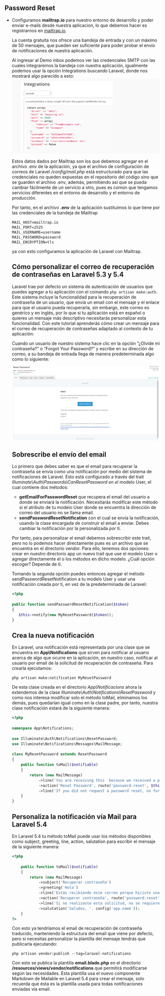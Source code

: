 ## Password Reset

* Configuramos **mailtrap.io** para nuestro entorno de desarrollo y poder enviar e-mails desde nuestra aplicacion, lo que debemos hacer es registrarnos en [mailtrap.io](https://mailtrap.io).

	La cuenta gratuita nos ofrece una bandeja de entrada y con un máximo de 50 mensajes, que pueden ser suficiente para poder probar el envío de notificaciones de nuestra aplicación.
	
	Al ingresar al Demo inbox podemos ver las credenciales SMTP con las cuales integraremos la bandeja con nuestra aplicación, igualmente podemos usar la opción Integrations buscando Laravel, donde nos mostrará algo parecido a esto:
	![](https://github.com/Alver23/ecom/blob/master/images/mailtrap.png "Mailtrap.io")
	
	Estos datos dados por Mailtrap son los que debemos agregar en el archivo .env de la aplicación, ya que el archivo de configuración de correos de Laravel */config/mail.php* está estructurado para que las credenciales no queden expuestas en el repositorio del código sino que se guarden el archivo .env, además, permitiendo así que se pueda cambiar fácilmente de un servicio a otro, pues es común que tengamos servicios diferentes en el entorno de desarrollo y el entorno de producción.
    
    Por tanto, en el archivo **.env** de la aplicación sustituimos lo que tiene por las credenciales de la bandeja de Mailtrap
    
    ```
    MAIL_HOST=mailtrap.io
    MAIL_PORT=2525
    MAIL_USERNAME=username
    MAIL_PASSWORD=password
    MAIL_ENCRYPTION=tls
    ```
    
    ya con esto configuramos la aplicación de Laravel con Mailtrap.
    
    ## Cómo personalizar el correo de recuperación de contraseñas en Laravel 5.3 y 5.4
    
    Laravel trae por defecto un sistema de autenticación de usuarios que puedes agregar a tu aplicación con el  comando
    ``` php artisan make:auth ```.  Este sistema incluye la funcionalidad para la recuperación de contraseña de un usuario, que envía un email con el mensaje y el enlace para que el usuario pueda recuperarla, sin embargo, este correo es genérico y en inglés, por lo que si tu aplicación está en español o quieres un mensaje más descriptivo necesitarás personalizar esta funcionalidad.  Con este tutorial aprenderás cómo crear un mensaje para el correo de recuperación de contraseñas adaptado al contexto de tu aplicación:
    
    Cuando un usuario de nuestro sistema hace clic en la opción “¿Olvide mi contraseña?” o “Forgot Your Password?” y escribe en su dirección de correo, a su bandeja de entrada llega de manera predeterminada algo como lo siguiente:
    
    ![](https://github.com/Alver23/ecom/blob/master/images/password-reset.png "Password Reset")
    
    ## Sobrescribe el envío del email
    
    Lo primero que debes saber es que el email para recuperar la contraseña se envía como una notificación por medio del sistema de notificaciones de Laravel.  Esto está configurado a través del trait *Illuminate\Auth\Passwords\CanResetPassword en el* modelo User, el cual contiene dos métodos:
    * **getEmailForPasswordReset** que recupera el email del usuario a donde se enviará la notificación.  Necesitarás modificar este método si el atributo de tu modelo User donde se encuentra la dirección de correo del usuario no se llama email.
     * **sendPasswordResetNotification** con el cual se envía la notificación, usando la clase encargada de construir el email a enviar. Debes cambiar la notificación por la personalizada por ti.
     
     Por tanto, para personalizar el email debemos sobrescribir este trait, pero no lo podemos hacer directamente pues es un archivo que se encuentra en el directorio vendor. Para ello, tenemos dos opciones: crear en nuestro directorio app un nuevo trait que use el modelo User o agregar directamente el o los métodos en dicho modelo. ¿Cuál opción escoger? Depende de ti.
     
     Tomando la segunda opción puedes entonces agregar el método sendPasswordResetNotification a tu modelo User y usar una notificación creada por ti, en vez de la predeterminada de Laravel:
     
     ```php
     <?php

     public function sendPasswordResetNotification($token)
	 {
		$this->notify(new MyResetPassword($token));
	 }
     ```
    
	## Crea la nueva notificación
	
	En Laravel, una notificación está representada por una clase que se encuentra en **App\Notifications** que sirven para notificar al usuario acerca de algo que ocurre en la aplicación, en nuestro caso, notificar al usuario por email de la solicitud de recuperación de contraseña. Para crearla ejecutamos:
	```	
	php artisan make:notification MyResetPassword
	```
	
	De esta clase creada en el directorio *App\Notificacions* ahora la extendemos de la clase *Illuminate\Auth\Notifications\ResetPassword* y como nos interesa modificar solo el método toMail, eliminamos los demás, pues quedarían igual como en la clase padre, por tanto, nuestra clase notificación estará de la siguiente manera:
	
	```php
	<?php
    
    namespace App\Notifications;
    
    use Illuminate\Auth\Notifications\ResetPassword;
    use Illuminate\Notifications\Messages\MailMessage;
    
    class MyResetPassword extends ResetPassword
    {
        public function toMail($notifiable)
        {
            return (new MailMessage)
                ->line('You are receiving this  because we received a password reset request for your account.')
                ->action('Reset Password', route('password.reset', $this->token))
                ->line('If you did not request a password reset, no further action is required.');
        }
    }
    ```
    
    ## Personaliza la notificación vía Mail para Laravel 5.4
    
    En Laravel 5.4 tu método toMail puede usar los métodos disponibles como subject, greeting, line, action, salutation para escribir el mensaje de la siguiente manera:
    
    ```php
    <?php
    
		public function toMail($notifiable)
		{
			return (new MailMessage)
				->subject('Recuperar contraseña')
				->greeting('Hola')
				->line('Estás recibiendo este correo porque hiciste una solicitud de recuperación de contraseña para tu cuenta.')
				->action('Recuperar contraseña', route('password.reset', $this->token))
				->line('Si no realizaste esta solicitud, no se requiere realizar ninguna otra acción.')
				->salutation('Saludos, '. config('app.name'));
		}
    ?>
    ```
    
    Con esto ya tendríamos el email de recuperación de contraseña traducido, manteniendo la estructura del email que viene por defecto, pero si necesitas personalizar la plantilla del mensaje tendrás que publicarla ejecutando:
    
    ```
    php artisan vendor:publish --tag=laravel-notifications
    ```
    
    Con esto se publica la plantilla **email.blade.php** en el directorio **/resources/views/vendor/notifications** que permitirá modificarse según las necesidades. Esta plantilla usa  el nuevo componente Markdown de Mailable en Laravel 5.4 para crear el mensaje, solo recuerda que ésta es la plantilla usada para todas notificaciones enviadas vía email.
    
    